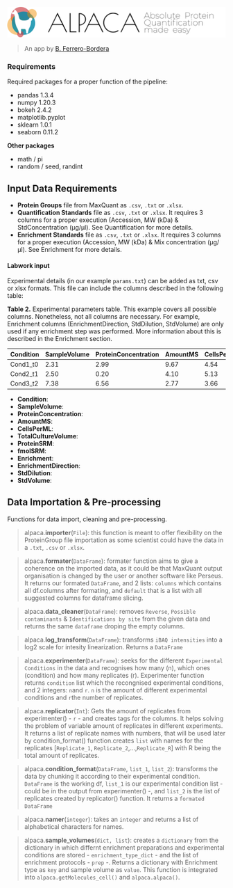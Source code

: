 ![ALPACA](https://github.com/borfebor/alpaca_app/blob/62b6915c377ccc9af4bc85aed6e715ea27c583b3/ALPACA_LOGO2.png)

> An app by [B. Ferrero-Bordera](https://www.linkedin.com/in/borjaferrero/)
### Requirements

Required packages for a proper function of the pipeline:

- pandas 1.3.4
- numpy 1.20.3
- bokeh 2.4.2
- matplotlib.pyplot
- sklearn 1.0.1
- seaborn 0.11.2

**Other packages**
- math / pi
- random / seed, randint

## Input Data Requirements

- **Protein Groups** file from MaxQuant as `.csv`, `.txt` or `.xlsx`.
- **Quantification Standards** file as `.csv`, `.txt` or `.xlsx`. It requires 3 columns for a proper execution (Accession, MW (kDa) & StdConcentration (µg/µl). See Quantification for more details.
- **Enrichment Standards** file as `.csv`, `.txt` or `.xlsx`. It requires 3 columns for a proper execution (Accession, MW (kDa) & Mix concentration (µg/µl). See Enrichment for more details.

#### Labwork input

Experimental details (in our example `params.txt`) can be added as txt, csv or xlsx formats. This file can include the columns described in the following table:

**Table 2.** Experimental parameters table. This example covers all possible columns. Nonetheless, not all columns are necessary. For example, Enrichment columns (EnrichmentDirection, StdDilution, StdVolume) are only used if any enrichment step was performed. More information about this is described in the Enrichment section.

| Condition   | SampleVolume | ProteinConcentration | AmountMS | CellsPerML | TotalCultureVolume | ProteinSRM | fmolSRM | Enrichment | EnrichmentDirection | StdDilution | StdVolume |
|-------------|--------------|----------------------|----------|------------|--------------------|------------|---------|------------|---------------------|-------------|-----------|
| Cond1_t0    | 2.31         | 2.99                 | 9.67     | 4.54       | 7.54               | TNAMLN     | 4.44    | False      | Down                | 3.96        | 1.22      |
| Cond2_t1    | 2.50         | 0.20                 | 4.10     | 5.13       | 2.62               | AJFVYC     | 4.85    | True       | Down                | 2.43        | 1.51      |
| Cond3_t2    | 7.38         | 6.56                 | 2.77     | 3.66       | 3.80               | BYEKSC     | 9.71    | True       | Down                | 5.71        | 8.53      |

- **Condition**:
- **SampleVolume**:
- **ProteinConcentration**:
- **AmountMS**:
- **CellsPerML**:
- **TotalCultureVolume**:
- **ProteinSRM**:
- **fmolSRM**:
- **Enrichment**:
- **EnrichmentDirection**:
- **StdDilution**:
- **StdVolume**:


## Data Importation & Pre-processing
Functions for data import, cleaning and pre-processing.
> alpaca.**importer**(`File`): this function is meant to offer flexibility on the ProteinGroup file importation as some scientist could have the data in a `.txt`, `.csv` or `.xlsx`.

> alpaca.**formater**(`DataFrame`): formater function aims to give a coherence on the imported data, as it could be that MaxQuant output organisation is changed by the user or another software like Perseus. It returns our formated `DataFrame`, and 2 lists: `columns` which contains all df.columns after formating, and `default` that is a list with all suggested columns for dataframe slicing.

> alpaca.**data_cleaner**(`DataFrame`): removes `Reverse`, `Possible contaminants` & `Identifications by site` from the given data and returns the same `dataframe` droping the empty columns. 

> alpaca.**log_transform**(`DataFrame`): transforms `iBAQ intensities` into a log2 scale for intesity linearization. Returns a `DataFrame` 

> alpaca.**experimenter**(`DataFrame`): seeks for the different `Experimental Conditions` in the data and recognises how many (n),
 which ones (condition) and how many replicates (r). Experimenter function returns `condition` list which the recongnised experimental conditions, and 2 integers: `n`and `r`. `n` is the amount of different experimental conditions and `r`the number of replicates.

> alpaca.**replicator**(`Int`): Gets the amount of replicates from experimenter() - `r` - and creates tags for the columns.
It helps solving the problem of variable amount of replicates in different experiments.
It returns a list of replicate names with numbers, that will be used later by condition_format() function.creates `list` with names for the replicates [`Replicate_1`, `Replicate_2`,...,`Replicate_R`] with R being the total amount of replicates.

> alpaca.**condition_format**(`DataFrame`, `list_1`, `list_2`): transforms the data by chunking it according to their experimental condition. `DataFrame` is the working df, `list_1` is our experimental condition list - could be in the output from experimenter() -, and `list_2` is the list of replicates created by replicator() function. It returns a `formated DataFrame`

> alpaca.**namer**(`integer`): takes an `integer` and returns a list of alphabetical characters for names.

> alpaca.**sample_volumes**(`dict, list`): creates a `dictionary` from the dictionary in which differnt enrichment preparations and experimental conditions are stored - `enrichment_type_dict` - and the list of enrichment protocols - `prep` -. Returns a dictionary with Enrichment type as `key` and sample volume as `value`. This function is integrated into `alpaca.getMolecules_cell()` and `alpaca.alpaca()`.
